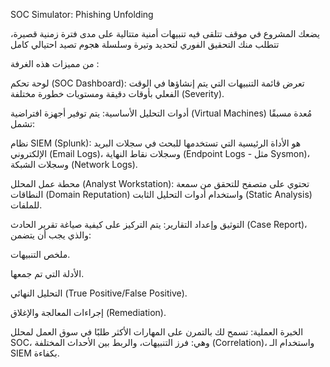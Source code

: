 SOC Simulator: Phishing Unfolding 




يضعك المشروع في موقف تتلقى فيه تنبيهات أمنية متتالية على مدى فترة زمنية قصيرة، تتطلب منك التحقيق الفوري لتحديد وتيرة وسلسلة هجوم تصيد احتيالي كامل

من مميزات هذه الغرفة :

لوحة تحكم (SOC Dashboard): تعرض قائمة التنبيهات التي يتم إنشاؤها في الوقت الفعلي بأوقات دقيقة ومستويات خطورة مختلفة (Severity).

أدوات التحليل الأساسية: يتم توفير أجهزة افتراضية (Virtual Machines) مُعدة مسبقًا تشمل:

نظام SIEM (Splunk): هو الأداة الرئيسية التي تستخدمها للبحث في سجلات البريد الإلكتروني (Email Logs)، وسجلات نقاط النهاية (Endpoint Logs - مثل Sysmon)، وسجلات الشبكة (Network Logs).

محطة عمل المحلل (Analyst Workstation): تحتوي على متصفح للتحقق من سمعة النطاقات (Domain Reputation) واستخدام أدوات التحليل الثابت (Static Analysis) للملفات.

التوثيق وإعداد التقارير: يتم التركيز على كيفية صياغة تقرير الحادث (Case Report)، والذي يجب أن يتضمن:

ملخص التنبيهات.

الأدلة التي تم جمعها.

التحليل النهائي (True Positive/False Positive).

إجراءات المعالجة والإغلاق (Remediation).

الخبرة العملية: تسمح لك بالتمرن على المهارات الأكثر طلبًا في سوق العمل لمحلل SOC، وهي: فرز التنبيهات، والربط بين الأحداث المختلفة (Correlation)، واستخدام الـ SIEM بكفاءة.
